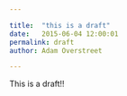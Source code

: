 ```yaml
---

title:  "this is a draft"
date:   2015-06-04 12:00:01
permalink: draft
author: Adam Overstreet

---
```


This is a draft!!
